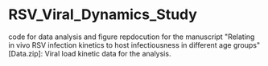 # RSV_Viral_Dynamics_Study

code for data analysis and figure repdocution for the manuscript "Relating in vivo RSV infection kinetics to host infectiousness in different age groups"
[Data.zip]: Viral load kinetic data for the analysis. 
